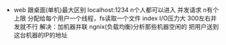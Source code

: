- web 跟桌面(单机)最大区别
  localhost:1234 n个人都可以进入 并发请求 n有个上限
  分配给每个用户一个线程，fs读取一个文件 index I/O压力大 300左右并发就不行 
  解决：加机器并联 ngnix(负载均衡)分析那些机器空闲的 把用户送到这台机器的IP的地址
